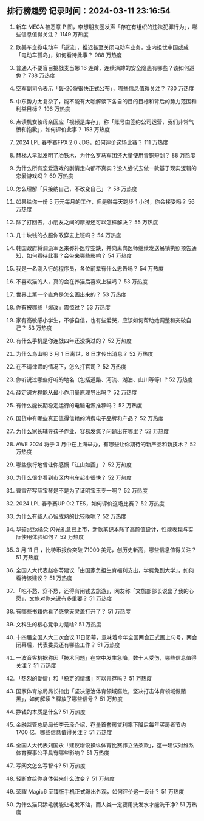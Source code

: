
## 排行榜趋势 记录时间：2024-03-11 23:16:54
  
  1. 新车 MEGA 被恶意 P 图，李想朋友圈发声「存在有组织的违法犯罪行为」，哪些信息值得关注？ 1149 万热度
    
  2. 欧美车企掀电动车「逆流」，推迟甚至关闭电动车业务，业内担忧中国或成「电动车孤岛」，如何看待此事？ 988 万热度
    
  3. 普通人不要盲目挑战麦当娜 16 连蹲，连续深蹲的安全隐患有哪些？该如何避免？ 738 万热度
    
  4. 空军副司令表示「轰-20将很快正式公布」，哪些信息值得关注？ 730 万热度
    
  5. 中东势力太复杂了，能不能有大咖解读下各自的目的目标和背后的势力范围和利益目标？ 196 万热度
    
  6. 点读机女孩母亲回应「视频是库存」，称「账号由签约公司运营，我们非常气愤和抱歉」，如何评价此事？ 153 万热度
    
  7. 2024 LPL 春季赛FPX 2:0 JDG，如何评价这场比赛？ 111 万热度
    
  8. 赫梯人早就发明了冶铁术，为什么罗马军团还大量使用青铜短剑？ 88 万热度
    
  9. 为什么所有恋爱游戏的剧情走向都不真实？没人尝试去做一款基于现实逻辑的恋爱游戏吗？ 69 万热度
    
  10. 怎么理解「只接纳自己，不改变自己」？ 58 万热度
    
  11. 如果给你一份 5 万元每月的工作，但是得每天跑步 1 小时，你会接受吗？ 56 万热度
    
  12. 除了打回去，小朋友之间的摩擦还可以怎样解决？ 55 万热度
    
  13. 几十块钱的衣服你敢穿去上班吗？ 54 万热度
    
  14. 韩国政府将调派军医来弥补医疗空缺，并向离岗医师继续发送吊销执照预告通知，如何看待此事？会带来哪些影响？ 54 万热度
    
  15. 我是一名刚入行的程序员，各位前辈有什么忠告吗？ 54 万热度
    
  16. 不喜欢猫的人，真的会在养猫后喜欢上猫吗？ 53 万热度
    
  17. 世界上第一个直角是怎么画出来的？ 53 万热度
    
  18. 你有被哪些「爆改」震惊过？ 53 万热度
    
  19. 家有高敏感小学生，不够自信，也有些爱哭，应该如何帮助她调整和突破自己？ 53 万热度
    
  20. 有什么手机是你连战四年还没换过的？ 52 万热度
    
  21. 为什么鸟山明 3 月 1 日离世，8 日才传出消息？ 52 万热度
    
  22. 在不请律师的情况下，怎么打官司？ 52 万热度
    
  23. 你听说过哪些好听的地名（包括道路、河流、湖泊、山川等等）? 52 万热度
    
  24. 薛定谔方程能从最小作用量原理导出吗？ 52 万热度
    
  25. 有什么能长期稳定运行的电脑电源推荐吗？ 52 万热度
    
  26. 国货中有哪些真正值得信赖的消费电子品牌和产品？ 52 万热度
    
  27. 为什么家长辅导孩子作业，容易发疯？问题出在哪里？ 52 万热度
    
  28. AWE 2024 将于 3 月中在上海举办，有哪些让你期待的新产品和新技术？ 52 万热度
    
  29. 哪些旅行地曾让你感慨「江山如画」？ 52 万热度
    
  30. 为什么很少看到市区内电车起步很快？ 52 万热度
    
  31. 曹雪芹写薛宝琴是不是为了证明宝玉专一啊？ 52 万热度
    
  32. 2024 LPL 春季赛UP 0:2 TES，如何评价这场比赛？ 52 万热度
    
  33. 为什么有些人心智成熟的比较晚呢？ 52 万热度
    
  34. 华硕a豆x橘朵 闪光礼盒已上市，新款笔记本除了高颜值设计，性能表现与实际使用体验如何？ 52 万热度
    
  35. 3 月 11 日 ，比特币报价突破 71000 美元，创历史新高，哪些信息值得关注？ 51 万热度
    
  36. 全国人大代表赵冬苓建议「由国家负担生育福利支出，学费免到大学」，如何看待该建议？ 51 万热度
    
  37. 「吃不愁、穿不愁，还得有闲钱去旅游」，网友称「文旅部部长说出了我的心愿」，文旅对你来说有多重要？ 51 万热度
    
  38. 有哪些书籍你看了感觉天灵盖打开了？ 51 万热度
    
  39. 文科生的核心竞争力是啥? 51 万热度
    
  40. 十四届全国人大二次会议 11日闭幕，意味着今年全国两会正式画上句号，两会闭幕后，代表委员还有哪些工作？ 51 万热度
    
  41. 一波音客机据称因「技术问题」在空中发生急降，数十人受伤，哪些信息值得关注？ 51 万热度
    
  42. 「热烈的爱情」和「稳定的情绪」可以并存吗？ 51 万热度
    
  43. 国家体育总局局长指出「坚决惩治体育领域腐败，坚决打击体育领域假赌黑」，如何解读？释放了哪些信号？ 51 万热度
    
  44. 挣钱的本质是什么? 51 万热度
    
  45. 金融监管总局局长李云泽介绍，存量首套房贷利率下降后每年买房者节约 1700 亿，哪些信息值得关注？ 51 万热度
    
  46. 全国人大代表刘国永「建议增设操纵体育比赛罪立法条款」，这一建议对维系体育赛事公平具有哪些影响？ 51 万热度
    
  47. 写网文怎么写智斗? 51 万热度
    
  48. 轻断食给你身体带来什么改变？ 51 万热度
    
  49. 荣耀 Magic6 至臻版手机正式曝出外观，如何评价这一设计？ 51 万热度
    
  50. 为什么猫只舔毛就能让毛发不油，而人类一定要用洗发水才能洗干净? 51 万热度
    